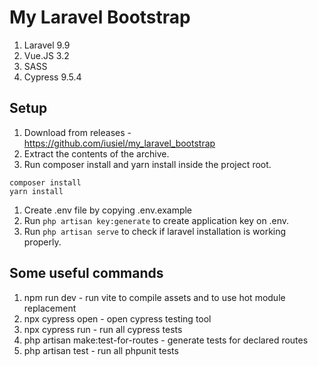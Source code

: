 # My Laravel Bootstrap

1. Laravel 9.9
2. Vue.JS 3.2
3. SASS
4. Cypress 9.5.4

## Setup

1. Download from releases - https://github.com/iusiel/my_laravel_bootstrap
1. Extract the contents of the archive.
1. Run composer install and yarn install inside the project root.

```
composer install
yarn install
```

1. Create .env file by copying .env.example
1. Run `php artisan key:generate` to create application key on .env.
1. Run `php artisan serve` to check if laravel installation is working properly.

## Some useful commands

1. npm run dev - run vite to compile assets and to use hot module replacement
1. npx cypress open - open cypress testing tool
1. npx cypress run - run all cypress tests
1. php artisan make:test-for-routes - generate tests for declared routes
1. php artisan test - run all phpunit tests
